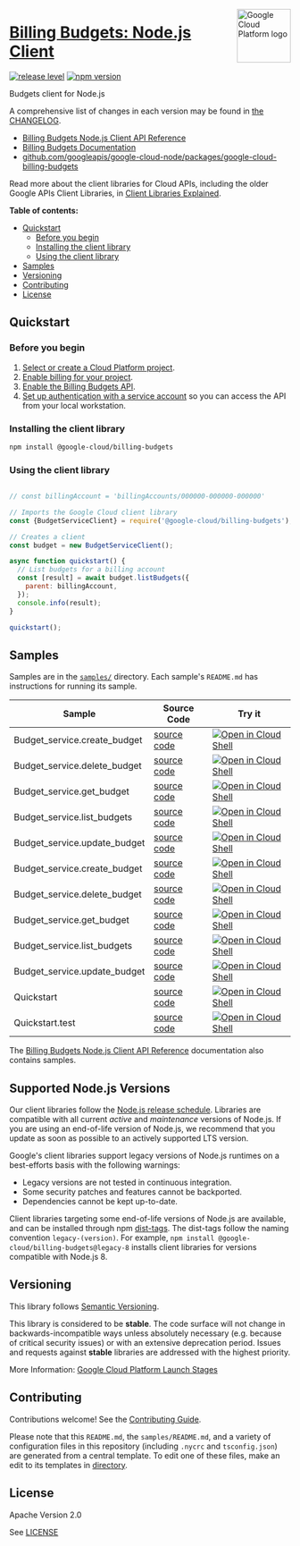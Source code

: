 [//]: # "This README.md file is auto-generated, all changes to this file will be lost."
[//]: # "To regenerate it, use `python -m synthtool`."
<img src="https://avatars2.githubusercontent.com/u/2810941?v=3&s=96" alt="Google Cloud Platform logo" title="Google Cloud Platform" align="right" height="96" width="96"/>

# [Billing Budgets: Node.js Client](https://github.com/googleapis/google-cloud-node)

[![release level](https://img.shields.io/badge/release%20level-stable-brightgreen.svg?style=flat)](https://cloud.google.com/terms/launch-stages)
[![npm version](https://img.shields.io/npm/v/@google-cloud/billing-budgets.svg)](https://www.npmjs.org/package/@google-cloud/billing-budgets)




Budgets client for Node.js


A comprehensive list of changes in each version may be found in
[the CHANGELOG](https://github.com/googleapis/google-cloud-node/tree/main/packages/google-cloud-billing-budgets/CHANGELOG.md).

* [Billing Budgets Node.js Client API Reference][client-docs]
* [Billing Budgets Documentation][product-docs]
* [github.com/googleapis/google-cloud-node/packages/google-cloud-billing-budgets](https://github.com/googleapis/google-cloud-node/tree/main/packages/google-cloud-billing-budgets)

Read more about the client libraries for Cloud APIs, including the older
Google APIs Client Libraries, in [Client Libraries Explained][explained].

[explained]: https://cloud.google.com/apis/docs/client-libraries-explained

**Table of contents:**


* [Quickstart](#quickstart)
  * [Before you begin](#before-you-begin)
  * [Installing the client library](#installing-the-client-library)
  * [Using the client library](#using-the-client-library)
* [Samples](#samples)
* [Versioning](#versioning)
* [Contributing](#contributing)
* [License](#license)

## Quickstart

### Before you begin

1.  [Select or create a Cloud Platform project][projects].
1.  [Enable billing for your project][billing].
1.  [Enable the Billing Budgets API][enable_api].
1.  [Set up authentication with a service account][auth] so you can access the
    API from your local workstation.

### Installing the client library

```bash
npm install @google-cloud/billing-budgets
```


### Using the client library

```javascript

// const billingAccount = 'billingAccounts/000000-000000-000000'

// Imports the Google Cloud client library
const {BudgetServiceClient} = require('@google-cloud/billing-budgets');

// Creates a client
const budget = new BudgetServiceClient();

async function quickstart() {
  // List budgets for a billing account
  const [result] = await budget.listBudgets({
    parent: billingAccount,
  });
  console.info(result);
}

quickstart();

```



## Samples

Samples are in the [`samples/`](https://github.com/googleapis/google-cloud-node/tree/main/samples) directory. Each sample's `README.md` has instructions for running its sample.

| Sample                      | Source Code                       | Try it |
| --------------------------- | --------------------------------- | ------ |
| Budget_service.create_budget | [source code](https://github.com/googleapis/google-cloud-node/blob/main/packages/google-cloud-billing-budgets/samples/generated/v1/budget_service.create_budget.js) | [![Open in Cloud Shell][shell_img]](https://console.cloud.google.com/cloudshell/open?git_repo=https://github.com/googleapis/google-cloud-node&page=editor&open_in_editor=packages/google-cloud-billing-budgets/samples/generated/v1/budget_service.create_budget.js,samples/README.md) |
| Budget_service.delete_budget | [source code](https://github.com/googleapis/google-cloud-node/blob/main/packages/google-cloud-billing-budgets/samples/generated/v1/budget_service.delete_budget.js) | [![Open in Cloud Shell][shell_img]](https://console.cloud.google.com/cloudshell/open?git_repo=https://github.com/googleapis/google-cloud-node&page=editor&open_in_editor=packages/google-cloud-billing-budgets/samples/generated/v1/budget_service.delete_budget.js,samples/README.md) |
| Budget_service.get_budget | [source code](https://github.com/googleapis/google-cloud-node/blob/main/packages/google-cloud-billing-budgets/samples/generated/v1/budget_service.get_budget.js) | [![Open in Cloud Shell][shell_img]](https://console.cloud.google.com/cloudshell/open?git_repo=https://github.com/googleapis/google-cloud-node&page=editor&open_in_editor=packages/google-cloud-billing-budgets/samples/generated/v1/budget_service.get_budget.js,samples/README.md) |
| Budget_service.list_budgets | [source code](https://github.com/googleapis/google-cloud-node/blob/main/packages/google-cloud-billing-budgets/samples/generated/v1/budget_service.list_budgets.js) | [![Open in Cloud Shell][shell_img]](https://console.cloud.google.com/cloudshell/open?git_repo=https://github.com/googleapis/google-cloud-node&page=editor&open_in_editor=packages/google-cloud-billing-budgets/samples/generated/v1/budget_service.list_budgets.js,samples/README.md) |
| Budget_service.update_budget | [source code](https://github.com/googleapis/google-cloud-node/blob/main/packages/google-cloud-billing-budgets/samples/generated/v1/budget_service.update_budget.js) | [![Open in Cloud Shell][shell_img]](https://console.cloud.google.com/cloudshell/open?git_repo=https://github.com/googleapis/google-cloud-node&page=editor&open_in_editor=packages/google-cloud-billing-budgets/samples/generated/v1/budget_service.update_budget.js,samples/README.md) |
| Budget_service.create_budget | [source code](https://github.com/googleapis/google-cloud-node/blob/main/packages/google-cloud-billing-budgets/samples/generated/v1beta1/budget_service.create_budget.js) | [![Open in Cloud Shell][shell_img]](https://console.cloud.google.com/cloudshell/open?git_repo=https://github.com/googleapis/google-cloud-node&page=editor&open_in_editor=packages/google-cloud-billing-budgets/samples/generated/v1beta1/budget_service.create_budget.js,samples/README.md) |
| Budget_service.delete_budget | [source code](https://github.com/googleapis/google-cloud-node/blob/main/packages/google-cloud-billing-budgets/samples/generated/v1beta1/budget_service.delete_budget.js) | [![Open in Cloud Shell][shell_img]](https://console.cloud.google.com/cloudshell/open?git_repo=https://github.com/googleapis/google-cloud-node&page=editor&open_in_editor=packages/google-cloud-billing-budgets/samples/generated/v1beta1/budget_service.delete_budget.js,samples/README.md) |
| Budget_service.get_budget | [source code](https://github.com/googleapis/google-cloud-node/blob/main/packages/google-cloud-billing-budgets/samples/generated/v1beta1/budget_service.get_budget.js) | [![Open in Cloud Shell][shell_img]](https://console.cloud.google.com/cloudshell/open?git_repo=https://github.com/googleapis/google-cloud-node&page=editor&open_in_editor=packages/google-cloud-billing-budgets/samples/generated/v1beta1/budget_service.get_budget.js,samples/README.md) |
| Budget_service.list_budgets | [source code](https://github.com/googleapis/google-cloud-node/blob/main/packages/google-cloud-billing-budgets/samples/generated/v1beta1/budget_service.list_budgets.js) | [![Open in Cloud Shell][shell_img]](https://console.cloud.google.com/cloudshell/open?git_repo=https://github.com/googleapis/google-cloud-node&page=editor&open_in_editor=packages/google-cloud-billing-budgets/samples/generated/v1beta1/budget_service.list_budgets.js,samples/README.md) |
| Budget_service.update_budget | [source code](https://github.com/googleapis/google-cloud-node/blob/main/packages/google-cloud-billing-budgets/samples/generated/v1beta1/budget_service.update_budget.js) | [![Open in Cloud Shell][shell_img]](https://console.cloud.google.com/cloudshell/open?git_repo=https://github.com/googleapis/google-cloud-node&page=editor&open_in_editor=packages/google-cloud-billing-budgets/samples/generated/v1beta1/budget_service.update_budget.js,samples/README.md) |
| Quickstart | [source code](https://github.com/googleapis/google-cloud-node/blob/main/packages/google-cloud-billing-budgets/samples/quickstart.js) | [![Open in Cloud Shell][shell_img]](https://console.cloud.google.com/cloudshell/open?git_repo=https://github.com/googleapis/google-cloud-node&page=editor&open_in_editor=packages/google-cloud-billing-budgets/samples/quickstart.js,samples/README.md) |
| Quickstart.test | [source code](https://github.com/googleapis/google-cloud-node/blob/main/packages/google-cloud-billing-budgets/samples/test/quickstart.test.js) | [![Open in Cloud Shell][shell_img]](https://console.cloud.google.com/cloudshell/open?git_repo=https://github.com/googleapis/google-cloud-node&page=editor&open_in_editor=packages/google-cloud-billing-budgets/samples/test/quickstart.test.js,samples/README.md) |



The [Billing Budgets Node.js Client API Reference][client-docs] documentation
also contains samples.

## Supported Node.js Versions

Our client libraries follow the [Node.js release schedule](https://nodejs.org/en/about/releases/).
Libraries are compatible with all current _active_ and _maintenance_ versions of
Node.js.
If you are using an end-of-life version of Node.js, we recommend that you update
as soon as possible to an actively supported LTS version.

Google's client libraries support legacy versions of Node.js runtimes on a
best-efforts basis with the following warnings:

* Legacy versions are not tested in continuous integration.
* Some security patches and features cannot be backported.
* Dependencies cannot be kept up-to-date.

Client libraries targeting some end-of-life versions of Node.js are available, and
can be installed through npm [dist-tags](https://docs.npmjs.com/cli/dist-tag).
The dist-tags follow the naming convention `legacy-(version)`.
For example, `npm install @google-cloud/billing-budgets@legacy-8` installs client libraries
for versions compatible with Node.js 8.

## Versioning

This library follows [Semantic Versioning](http://semver.org/).



This library is considered to be **stable**. The code surface will not change in backwards-incompatible ways
unless absolutely necessary (e.g. because of critical security issues) or with
an extensive deprecation period. Issues and requests against **stable** libraries
are addressed with the highest priority.






More Information: [Google Cloud Platform Launch Stages][launch_stages]

[launch_stages]: https://cloud.google.com/terms/launch-stages

## Contributing

Contributions welcome! See the [Contributing Guide](https://github.com/googleapis/google-cloud-node/blob/main/CONTRIBUTING.md).

Please note that this `README.md`, the `samples/README.md`,
and a variety of configuration files in this repository (including `.nycrc` and `tsconfig.json`)
are generated from a central template. To edit one of these files, make an edit
to its templates in
[directory](https://github.com/googleapis/synthtool).

## License

Apache Version 2.0

See [LICENSE](https://github.com/googleapis/google-cloud-node/blob/main/LICENSE)

[client-docs]: https://cloud.google.com/nodejs/docs/reference/billing-budgets/latest
[product-docs]: https://cloud.google.com/billing/docs/how-to/budget-api-overview 
[shell_img]: https://gstatic.com/cloudssh/images/open-btn.png
[projects]: https://console.cloud.google.com/project
[billing]: https://support.google.com/cloud/answer/6293499#enable-billing
[enable_api]: https://console.cloud.google.com/flows/enableapi?apiid=billingbudgets.googleapis.com
[auth]: https://cloud.google.com/docs/authentication/getting-started
